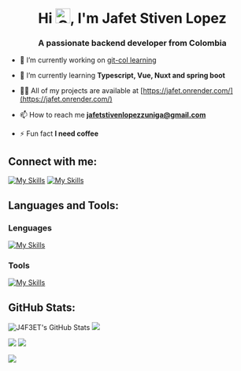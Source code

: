 <h1 align="center">
    Hi <img width="30px" alt="Cat with Colombian flag" title="meow co blob cats" loading="lazy" src="https://emojis.slackmojis.com/emojis/images/1629602156/48789/meow_co.png?1629602156">, I'm Jafet Stiven Lopez
</h1>
<h3 align="center">A passionate backend developer from Colombia</h3>

- 🔭 I’m currently working on [git-col learning](https://gitcol-learning.onrender.com/)

- 🌱 I’m currently learning **Typescript, Vue, Nuxt and spring boot**

- 👨‍💻 All of my projects are available at [https://jafet.onrender.com/](https://jafet.onrender.com/)

- 📫 How to reach me **jafetstivenlopezzuniga@gmail.com**

- ⚡ Fun fact **I need coffee**

## Connect with me:


[![My Skills](https://skillicons.dev/icons?i=linkedin&theme=dark)](https://www.linkedin.com/in/jafet-lopez-zu%C3%B1iga/)
[![My Skills](https://skillicons.dev/icons?i=github&theme=dark)](https://github.com/J4F3ET)

## Languages and Tools:

### Lenguages

[![My Skills](https://skillicons.dev/icons?i=java,kotlin,javascript,typescript)](https://skillicons.dev)

### Tools

[![My Skills](https://skillicons.dev/icons?i=aws,azure,docker,express,spring,firebase,git)](https://skillicons.dev)


## GitHub Stats:

![J4F3ET's GitHub Stats](https://github-readme-stats.vercel.app/api?username=J4F3ET&theme=github_dark&hide_border=true&include_all_commits=false&count_private=false&show_icons=true)
![](https://github-readme-streak-stats.herokuapp.com/?user=J4F3ET&theme=github_dark&hide_border=true)

![](https://github-profile-summary-cards.vercel.app/api/cards/profile-details?username=J4F3ET&theme=github_dark&hide_border=true)
![](https://github-readme-stats.vercel.app/api/top-langs/?username=J4F3ET&theme=github_dark&hide_border=true&include_all_commits=false&count_private=false&layout=compact)

[![](https://visitcount.itsvg.in/api?id=J4F3ET&label=Views&color=12&icon=8&pretty=true)](https://visitcount.itsvg.in)

